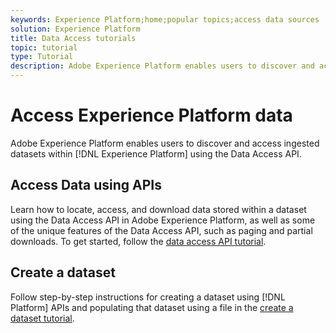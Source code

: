 ```yaml
---
keywords: Experience Platform;home;popular topics;access data sources
solution: Experience Platform
title: Data Access tutorials
topic: tutorial
type: Tutorial
description: Adobe Experience Platform enables users to discover and access ingested datasets within Experience Platform using the Data Access API.
---
```


# Access Experience Platform data

Adobe Experience Platform enables users to discover and access ingested datasets within [!DNL Experience Platform] using the Data Access API.

## Access Data using APIs

Learn how to locate, access, and download data stored within a dataset using the Data Access API in Adobe Experience Platform, as well as some of the unique features of the Data Access API, such as paging and partial downloads. To get started, follow the [data access API tutorial](../data-access/tutorials/dataset-data.md).

## Create a dataset

Follow step-by-step instructions for creating a dataset using [!DNL Platform] APIs and populating that dataset using a file in the [create a dataset tutorial](../catalog/datasets/create.md). 